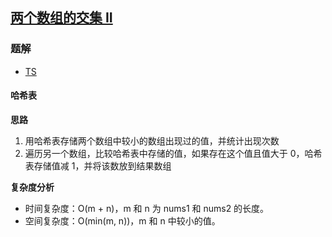 ## [两个数组的交集 II](https://leetcode-cn.com/problems/intersection-of-two-arrays-ii/)
### 题解
+ [TS](../../ts/384/350.ts)

#### 哈希表
**思路**
1. 用哈希表存储两个数组中较小的数组出现过的值，并统计出现次数
2. 遍历另一个数组，比较哈希表中存储的值，如果存在这个值且值大于 0，哈希表存储值减 1，并将该数放到结果数组

**复杂度分析**
+ 时间复杂度：O(m + n)，m 和 n 为 nums1 和 nums2 的长度。
+ 空间复杂度：O(min(m, n))，m 和 n 中较小的值。